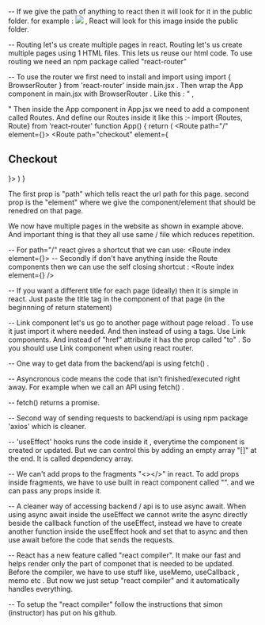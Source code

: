 -- If we give the path of anything to react then it will look for it in the public folder. for example : 
<img src = "images/img1.png"> , React will look for this image inside the public folder.

-- Routing let's us create multiple pages in react. Routing let's us create multiple pages using 1 HTML files. This lets us reuse our html code. To use routing we need an npm package called "react-router"

-- To use the router we first need to install and import using  import { BrowserRouter } from 'react-router' inside main.jsx . Then wrap the App component in main.jsx with BrowserRouter . Like this : "
 <StrictMode>
    <BrowserRouter>
      <App />
    </BrowserRouter>
  </StrictMode>, 

" Then inside the App component in App.jsx we need to add a component called Routes. And define our Routes inside it like this :-
import {Routes, Route} from 'react-router'
function App() {
  return (
    <Routes>
      <Route path="/" element={<HomePage />}></Route>
      <Route path="checkout" element={<h2>Checkout</h2>}></Route>
    </Routes>
  )
}


The first prop is "path" which tells react the url path for this page. second prop is the "element" where we give the component/element that should be renedred on that page.

We now have multiple pages in the website as shown in example above. And important thing is that they all use same / file which reduces repetition.

-- For path="/" react gives a shortcut that we can use: 
<Route index element={<HomePage />}></Route>
-- Secondly if don't have anything inside the Route components then we can use the self closing shortcut : 
<Route index element={<HomePage />} />

-- If you want a different title for each page (ideally) then it is simple in react. Just paste the title tag in the component of that page (in the beginnning of return statement)

-- Link component let's us go to another page without page reload . To use it just import it where needed. And then instead of using a tags. Use Link components. And instead of "href" attribute it has the prop called "to" . So you should use Link component when using react router.

-- One way to get data from the backend/api is using fetch() .

-- Asyncronous code means the code that isn't finished/executed right away. For example when we call an API using fetch() .

-- fetch() returns a promise.

-- Second way of sending requests to backend/api is using npm package 'axios' which is cleaner.

-- 'useEffect' hooks runs the code inside it , everytime the component is created or updated. But we can control this by adding an empty array "[]" at the end. It is called dependency array.

-- We can't add props to the fragments "<></>" in react. To add props inside fragments, we have to use built in react component called "<Fragment></Fragment>". and we can pass any props inside it.

-- A cleaner way of accessing backend / api is to use async await. When using async await inside the useEffect we cannot write the async directly beside the callback function of the useEffect, instead we have to create another function inside the useEffect hook and set that to async and then use await before the code that sends the requests.

-- React has a new feature called "react compiler". It make our fast and helps render only the part of componet that is needed to be updated. Before the compiler, we have to use stuff like, useMemo, useCallback , memo etc . But now we just setup "react compiler" and it automatically handles everything.

-- To setup the "react compiler" follow the instructions that simon (instructor) has put on his github.
